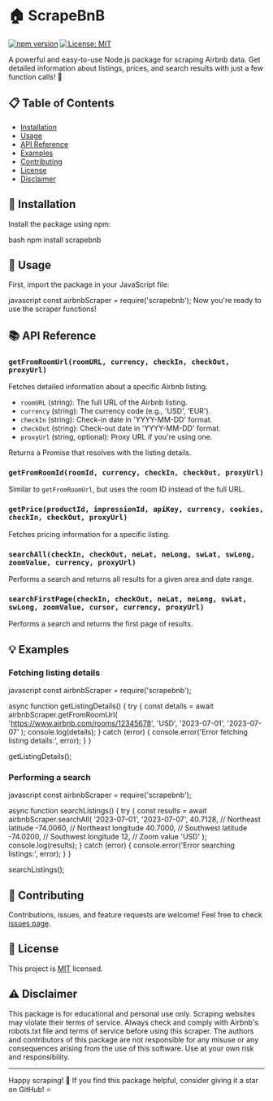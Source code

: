 # 🏠 ScrapeBnB

[![npm version](https://img.shields.io/npm/v/scrapebnb.svg)](https://www.npmjs.com/package/scrapebnb)
[![License: MIT](https://img.shields.io/badge/License-MIT-yellow.svg)](https://opensource.org/licenses/MIT)

A powerful and easy-to-use Node.js package for scraping Airbnb data. Get detailed information about listings, prices, and search results with just a few function calls! 🚀

## 📋 Table of Contents

- [Installation](#installation)
- [Usage](#usage)
- [API Reference](#api-reference)
- [Examples](#examples)
- [Contributing](#contributing)
- [License](#license)
- [Disclaimer](#disclaimer)

## 🔧 Installation

Install the package using npm:

bash npm install scrapebnb
## 🚀 Usage

First, import the package in your JavaScript file:

javascript const airbnbScraper = require('scrapebnb');
Now you're ready to use the scraper functions!

## 📚 API Reference

### `getFromRoomUrl(roomURL, currency, checkIn, checkOut, proxyUrl)`

Fetches detailed information about a specific Airbnb listing.

- `roomURL` (string): The full URL of the Airbnb listing.
- `currency` (string): The currency code (e.g., 'USD', 'EUR').
- `checkIn` (string): Check-in date in 'YYYY-MM-DD' format.
- `checkOut` (string): Check-out date in 'YYYY-MM-DD' format.
- `proxyUrl` (string, optional): Proxy URL if you're using one.

Returns a Promise that resolves with the listing details.

### `getFromRoomId(roomId, currency, checkIn, checkOut, proxyUrl)`

Similar to `getFromRoomUrl`, but uses the room ID instead of the full URL.

### `getPrice(productId, impressionId, apiKey, currency, cookies, checkIn, checkOut, proxyUrl)`

Fetches pricing information for a specific listing.

### `searchAll(checkIn, checkOut, neLat, neLong, swLat, swLong, zoomValue, currency, proxyUrl)`

Performs a search and returns all results for a given area and date range.

### `searchFirstPage(checkIn, checkOut, neLat, neLong, swLat, swLong, zoomValue, cursor, currency, proxyUrl)`

Performs a search and returns the first page of results.

## 💡 Examples

### Fetching listing details

javascript const airbnbScraper = require('scrapebnb');

async function getListingDetails() { try { const details = await airbnbScraper.getFromRoomUrl( 'https://www.airbnb.com/rooms/12345678', 'USD', '2023-07-01', '2023-07-07' ); console.log(details); } catch (error) { console.error('Error fetching listing details:', error); } }

getListingDetails();
### Performing a search

javascript const airbnbScraper = require('scrapebnb');

async function searchListings() { try { const results = await airbnbScraper.searchAll( '2023-07-01', '2023-07-07', 40.7128, // Northeast latitude -74.0060, // Northeast longitude 40.7000, // Southwest latitude -74.0200, // Southwest longitude 12, // Zoom value 'USD' ); console.log(results); } catch (error) { console.error('Error searching listings:', error); } }

searchListings();
## 🤝 Contributing

Contributions, issues, and feature requests are welcome! Feel free to check [issues page](https://github.com/yourusername/scrapebnb/issues).

## 📄 License

This project is [MIT](https://opensource.org/licenses/MIT) licensed.

## ⚠️ Disclaimer

This package is for educational and personal use only. Scraping websites may violate their terms of service. Always check and comply with Airbnb's robots.txt file and terms of service before using this scraper. The authors and contributors of this package are not responsible for any misuse or any consequences arising from the use of this software. Use at your own risk and responsibility.

---

Happy scraping! 🎉 If you find this package helpful, consider giving it a star on GitHub! ⭐
